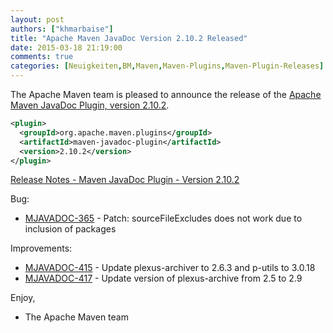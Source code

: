 ```yaml
---
layout: post
authors: ["khmarbaise"]
title: "Apache Maven JavaDoc Version 2.10.2 Released"
date: 2015-03-18 21:19:00
comments: true
categories: [Neuigkeiten,BM,Maven,Maven-Plugins,Maven-Plugin-Releases]
---
```

The Apache Maven team is pleased to announce the release of the 
[Apache Maven JavaDoc Plugin, version 2.10.2](https://maven.apache.org/plugins/maven-javadoc-plugin/).


``` xml
<plugin>
  <groupId>org.apache.maven.plugins</groupId>
  <artifactId>maven-javadoc-plugin</artifactId>
  <version>2.10.2</version>
</plugin>
```

<!-- more -->

[Release Notes - Maven JavaDoc Plugin - Version 2.10.2](http://jira.codehaus.org/secure/ReleaseNote.jspa?projectId=11138&version=19347)

Bug:

 * [MJAVADOC-365](https://issues.apache.org/jira/browse/MJAVADOC-365) - Patch: sourceFileExcludes does not work due to inclusion of packages

Improvements:

 * [MJAVADOC-415](https://issues.apache.org/jira/browse/MJAVADOC-415) - Update plexus-archiver to 2.6.3 and p-utils to 3.0.18
 * [MJAVADOC-417](https://issues.apache.org/jira/browse/MJAVADOC-417) - Update version of plexus-archive from 2.5 to 2.9


Enjoy,

- The Apache Maven team
